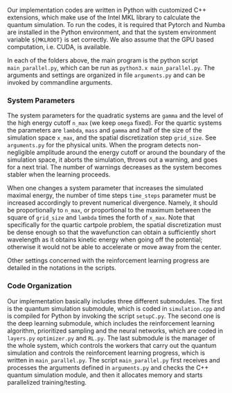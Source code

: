 Our implementation codes are written in Python with customized C++ extensions, which make use of the Intel MKL library to calculate the quantum simulation. To run the codes, it is required that Pytorch and Numba are installed in the Python environment, and that the system environment variable ```${MKLROOT}``` is set correctly.
We also assume that the GPU based computation, i.e. CUDA, is available. 

In each of the folders above, the main program is the python script ```main_parallel.py```, which can be run as ```python3.x main_parallel.py```. The arguments and settings are organized in file ```arguments.py``` and can be invoked by commandline arguments.

### System Parameters
The system parameters for the quadratic systems are ```gamma``` and the level of the high energy cutoff ```n_max``` (we keep ```omega``` fixed). For the quartic systems the parameters are ```lambda```, ```mass``` and ```gamma``` and half of the size of the simulation space ```x_max```, and the spatial discretization step ```grid_size```. See ```arguments.py``` for the physical units. When the program detects non-negligible amplitude around the energy cutoff or around the boundary of the simulation space, it aborts the simulation, throws out a warning, and goes for a next trial. The number of warnings decreases as the system becomes stabler when the learning proceeds. 

When one changes a system parameter that increases the simulated maximal energy, the number of time steps ```time_steps``` parameter must be increased accordingly to prevent numerical divergence. Namely, it should be proportionally to ```n_max```, or proportional to the maximum between the square of ```grid_size``` and ```lambda``` times the forth of ```x_max```. Note that specifically for the quartic cartpole problem, the spatial discretization must be dense enough so that the wavefunction can obtain a sufficiently short wavelength as it obtains kinetic energy when going off the potential; otherwise it would not be able to accelerate or move away from the center.

Other settings concerned with the reinforcement learning progress are detailed in the notations in the scripts.

### Code Organization
Our implementation basically includes three different submodules. The first is the quantum simulation submodule, which is coded in ```simulation.cpp``` and is compiled for Python by invoking the script ```setupC.py```. The second one is the deep learning submodule, which includes the reinforcement learning algorithm, prioritized sampling and the neural networks, which are coded in ```layers.py``` ```optimizer.py``` and ```RL.py```. The last submodule is the manager of the whole system, which controls the workers that carry out the quantum simulation and controls the reinforcement learning progress, which is written in ```main_parallel.py```. 
The script ```main_parallel.py``` first receives and processes the arguments defined in ```arguments.py``` and checks the C++ quantum simulation module, and then it allocates memory and starts parallelized training/testing.
